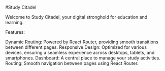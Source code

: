 #Study Citadel

Welcome to Study Citadel, your digital stronghold for education and learning.

Features:

Dynamic Routing: Powered by React Router, providing smooth transitions between different pages.
Responsive Design: Optimized for various devices, ensuring a seamless experience across desktops, tablets, and smartphones.
Dashboard: A central place to manage your study activities.
Routing: Smooth navigation between pages using React Router.
